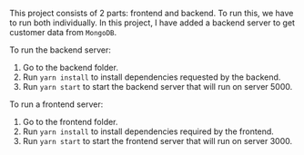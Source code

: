 This project consists of 2 parts: frontend and backend. To run this, we have to run both individually. In this project, I have added a backend server to get customer data from `MongoDB`.

To run the backend server:
1) Go to the backend folder.
2) Run `yarn install` to install dependencies requested by the backend.
3) Run `yarn start` to start the backend server that will run on server 5000.


To run a frontend server:
1) Go to the frontend folder.
2) Run `yarn install` to install dependencies required by the frontend.
3) Run `yarn start` to start the frontend server that will run on server 3000.
   
